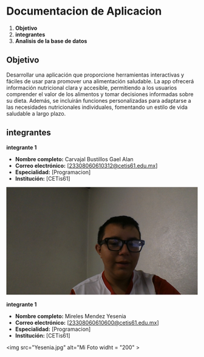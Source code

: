 # Documentacion de Aplicacion
1. **Objetivo**
2. **integrantes**
3. **Analisis de la base de datos**

## Objetivo
Desarrollar una aplicación que proporcione herramientas interactivas y fáciles de usar para promover una alimentación saludable. La app ofrecerá información nutricional clara y accesible, permitiendo a los usuarios comprender el valor de los alimentos y tomar decisiones informadas sobre su dieta. Además, se incluirán funciones personalizadas para adaptarse a las necesidades nutricionales individuales, fomentando un estilo de vida saludable a largo plazo.

## integrantes 
**integrante 1**
- **Nombre completo:** Carvajal Bustillos Gael Alan
- **Correo electrónico:** [23308060610312@cetis61.edu.mx]
- **Especialidad:** [Programacion]
- **Institución:** [CETis61]

<img src="Gael1.jpg" alt="Mi Foto" widht = "200">

**integrante 1**
- **Nombre completo:** Mireles Mendez Yesenia
- **Correo electrónico:** [23308060610600@cetis61.edu.mx]
- **Especialidad:** [Programacion]
- **Institución:** [CETis61]

<img src="Yesenia.jpg" alt="Mi Foto  widht = "200" >
